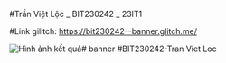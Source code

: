 #Trần Việt Lộc _ BIT230242 _ 23IT1

#Link gilitch: https://bit230242--banner.glitch.me/

![Hình ảnh kết quả](https://i.imgur.com/lt3ALLH.png)# banner
#BIT230242-Tran Viet Loc